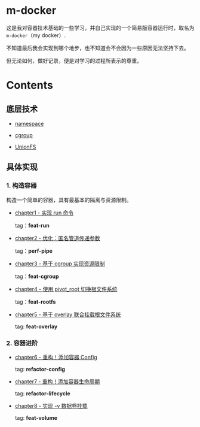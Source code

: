 # m-docker

这是我对容器技术基础的一些学习，并自己实现的一个简易版容器运行时，取名为 `m-docker`（my docker）.

不知道最后我会实现到哪个地步，也不知道会不会因为一些原因无法坚持下去。

但无论如何，做好记录，便是对学习的过程所表示的尊重。

# Contents

## 底层技术

- [namespace](./docs/basics/namespace/readme.md)

- [cgroup](./docs/basics/cgroup/readme.md)

- [UnionFS](./docs/basics/UnionFS/readme.md)

## 具体实现

### 1. 构造容器

构造一个简单的容器，具有最基本的隔离与资源限制。

- [chapter1 - 实现 run 命令](./docs/source-analysis/chapter1-run命令实现.md)
  
  tag：**feat-run**

- [chapter2 - 优化：匿名管道传递参数](./docs/source-analysis/chapter2-匿名管道传递参数.md)

  tag：**perf-pipe**

- [chapter3 - 基于 cgroup 实现资源限制](./docs/source-analysis/chapter3-基于cgroup实现资源限制.md)
  
  tag：**feat-cgroup**

- [chapter4 - 使用 pivot_root 切换根文件系统](./docs/source-analysis/chapter4-使用pivot_root切换根文件系统.md)
  
  tag：**feat-rootfs**

- [chapter5 - 基于 overlay 联合挂载根文件系统](./docs/source-analysis/chapter5-基于overlay联合挂载根文件系统.md)

  tag: **feat-overlay**

### 2. 容器进阶

- [chapter6 - 重构！添加容器 Config](./docs/source-analysis/chapter6-重构！添加容器Config.md)
  
  tag: **refactor-config**

- [chapter7 - 重构！添加容器生命周期](./docs/source-analysis/chapter7-重构！添加容器生命周期.md)

  tag: **refactor-lifecycle**

- [chapter8 - 实现 -v 数据卷挂载](./docs/source-analysis/chapter8-实现-v数据卷挂载.md)

  tag: **feat-volume**